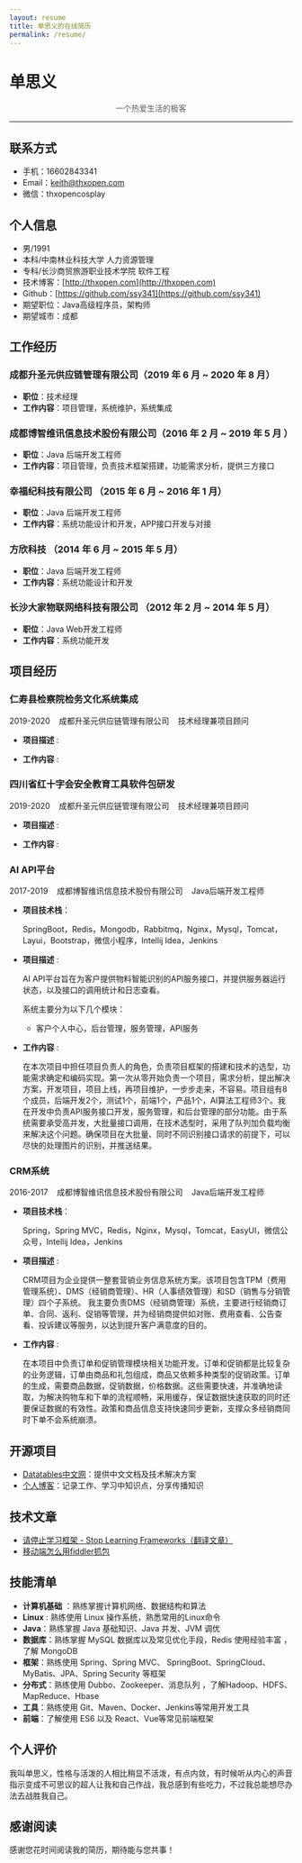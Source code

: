 ```yaml
---
layout: resume
title: 单思义的在线简历
permalink: /resume/
---
```


# 单思义

<p style="text-align:center;color:rgb(93,93,93)">一个热爱生活的极客 </p>

---

## 联系方式

- 手机：16602843341
- Email：keith@thxopen.com
- 微信：thxopencosplay

## 个人信息

- 男/1991
- 本科/中南林业科技大学 人力资源管理
- 专科/长沙商贸旅游职业技术学院 软件工程
- 技术博客：[http://thxopen.com](http://thxopen.com)
- Github：[https://github.com/ssy341](https://github.com/ssy341) 
- 期望职位：Java高级程序员，架构师    
- 期望城市：成都

## 工作经历

### 成都升圣元供应链管理有限公司（2019 年 6 月 ~ 2020 年 8 月）

- **职位**：技术经理
- **工作内容**：项目管理，系统维护，系统集成

### 成都博智维讯信息技术股份有限公司（2016 年 2 月 ~ 2019 年 5 月 ）

- **职位**：Java 后端开发工程师
- **工作内容**：项目管理，负责技术框架搭建，功能需求分析，提供三方接口

### 幸福纪科技有限公司 （2015 年 6 月 ~ 2016 年 1 月）

- **职位**：Java 后端开发工程师
- **工作内容**：系统功能设计和开发，APP接口开发与对接

### 方欣科技 （2014 年 6 月 ~ 2015 年 5 月）

- **职位**：Java 后端开发工程师
- **工作内容**：系统功能设计和开发

### 长沙大家物联网络科技有限公司 （2012 年 2 月 ~ 2014 年 5 月）

- **职位**：Java Web开发工程师
- **工作内容**：系统功能开发


## 项目经历

### 仁寿县检察院检务文化系统集成

2019-2020&nbsp;&nbsp;&nbsp;&nbsp;成都升圣元供应链管理有限公司&nbsp;&nbsp;&nbsp;&nbsp;技术经理兼项目顾问

- **项目描述** : 


- **工作内容** :

### 四川省红十字会安全教育工具软件包研发

2019-2020&nbsp;&nbsp;&nbsp;&nbsp;成都升圣元供应链管理有限公司&nbsp;&nbsp;&nbsp;&nbsp;技术经理兼项目顾问

- **项目描述** : 


- **工作内容** :


### AI API平台

2017-2019&nbsp;&nbsp;&nbsp;&nbsp;成都博智维讯信息技术股份有限公司&nbsp;&nbsp;&nbsp;&nbsp;Java后端开发工程师

- **项目技术栈**：

    SpringBoot，Redis，Mongodb，Rabbitmq，Nginx，Mysql，Tomcat，Layui，Bootstrap，微信小程序，Intellij Idea，Jenkins

- **项目描述** : 

    AI API平台旨在为客户提供物料智能识别的API服务接口，并提供服务器运行状态，以及接口的调用统计和日志查看。
    
    系统主要分为以下几个模块：
    - 客户个人中心，后台管理，服务管理，API服务

- **工作内容** :

    在本次项目中担任项目负责人的角色，负责项目框架的搭建和技术的选型，功能需求确定和编码实现。第一次从零开始负责一个项目，需求分析，提出解决方案，开发项目，项目上线，再项目维护，一步步走来，不容易。项目组有8个成员，后端开发2个，测试1个，前端1个，产品1个，AI算法工程师3个。我在开发中负责API服务接口开发，服务管理，和后台管理的部分功能。由于系统需要承受高并发，大批量接口调用，在技术选型时，采用了队列加负载均衡来解决这个问题。确保项目在大批量、同时不同识别接口请求的前提下，可以尽快的处理图片的识别，并推送结果。

### CRM系统

2016-2017&nbsp;&nbsp;&nbsp;&nbsp;成都博智维讯信息技术股份有限公司&nbsp;&nbsp;&nbsp;&nbsp;Java后端开发工程师


- **项目技术栈**：

    Spring，Spring MVC，Redis，Nginx，Mysql，Tomcat，EasyUI，微信公众号，Intellij Idea，Jenkins

- **项目描述** : 

    CRM项目为企业提供一整套营销业务信息系统方案。该项目包含TPM（费用管理系统）、DMS（经销商管理）、HR（人事绩效管理）和SD（销售与分销管理）四个子系统。
    我主要负责DMS（经销商管理）系统，主要进行经销商订单、合同、返利、促销等管理，并为经销商提供如对账、费用查看、公告查看、投诉建议等服务，以达到提升客户满意度的目的。

- **工作内容** :

    在本项目中负责订单和促销管理模块相关功能开发。订单和促销都是比较复杂的业务逻辑，订单由商品和礼包组成，商品又依赖多种类型的促销政策。订单的生成，需要商品数据，促销数据，价格数据。这些需要快速，并准确地读取，为解决购物车和下单的流程顺畅，采用缓存，保证数据快速获取的同时还要保证数据的有效性。政策和商品信息支持快速同步更新，支撑众多经销商同时下单不会系统崩溃。


## 开源项目

- [Datatables中文网](http://datatables.club)：提供中文文档及技术解决方案
- [个人博客](http://thxopen.com)：记录工作、学习中知识点，分享传播知识

## 技术文章

- [请停止学习框架 - Stop Learning Frameworks（翻译文章）](http://thxopen.com/life/2019/05/14/stop-learning-frameworks.html)
- [移动端怎么用fiddler抓包](http://thxopen.com/tools/2020/07/03/use-fiddler-get-phone-app-http-request.html)


## 技能清单

- **计算机基础** ：熟练掌握计算机网络、数据结构和算法
- **Linux** : 熟练使用 Linux 操作系统，熟悉常用的Linux命令
- **Java**：熟练掌握 Java 基础知识、Java 并发、JVM 调优
- **数据库**：熟练掌握 MySQL 数据库以及常见优化手段，Redis 使用经验丰富 ，了解 MongoDB
- **框架**：熟练使用 Spring、Spring MVC、 SpringBoot、SpringCloud、MyBatis、JPA、Spring Security 等框架
- **分布式**：熟练使用 Dubbo、Zookeeper、消息队列 ，了解Hadoop、HDFS、MapReduce、Hbase
- **工具**：熟练使用 Git、Maven、Docker、Jenkins等常用开发工具
- **前端**：了解使用 ES6 以及 React、Vue等常见前端框架

## 个人评价

我叫单思义，性格与活泼的人相比稍显不活泼，有点内敛，有时候听从内心的声音指示变成不可思议的超人让我和自己作战，我总感到有些吃力，不过我总能想尽办法去战胜我自己。

## 感谢阅读

感谢您花时间阅读我的简历，期待能与您共事！